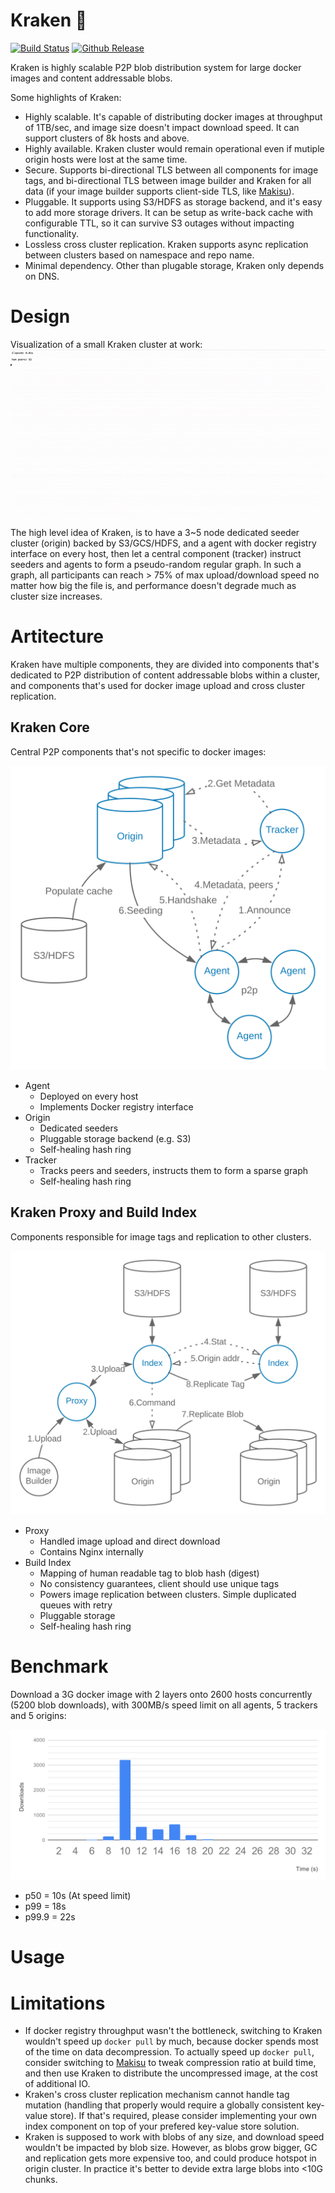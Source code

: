 # Kraken :octopus:

[![Build Status](https://travis-ci.org/uber/kraken.svg?branch=master)](https://travis-ci.org/uber/kraken)
[![Github Release](https://img.shields.io/github/release/uber/kraken.svg)](https://github.com/uber/kraken/releases)

Kraken is highly scalable P2P blob distribution system for large docker images and content addressable blobs.

Some highlights of Kraken:
- Highly scalable. It's capable of distributing docker images at throughput of 1TB/sec, and image size doesn't impact download speed. It can support clusters of 8k hosts and above.
- Highly available. Kraken cluster would remain operational even if mutiple origin hosts were lost at the same time.
- Secure. Supports bi-directional TLS between all components for image tags, and bi-directional TLS between image builder and Kraken for all data (if your image builder supports client-side TLS, like [Makisu](https://github.com/uber/makisu)).
- Pluggable. It supports using S3/HDFS as storage backend, and it's easy to add more storage drivers. It can be setup as write-back cache with configurable TTL, so it can survive S3 outages without impacting functionality.
- Lossless cross cluster replication. Kraken supports async replication between clusters based on namespace and repo name.
- Minimal dependency. Other than plugable storage, Kraken only depends on DNS.

# Design
Visualization of a small Kraken cluster at work:
![](assets/visualization.gif)

The high level idea of Kraken, is to have a 3~5 node dedicated seeder cluster (origin) backed by S3/GCS/HDFS, and a agent with docker registry interface on every host, then let a central component (tracker) instruct seeders and agents to form a pseudo-random regular graph. In such a graph, all participants can reach > 75% of max upload/download speed no matter how big the file is, and performance doesn't degrade much as cluster size increases.

# Artitecture

Kraken have multiple components, they are divided into components that's dedicated to P2P distribution of content addressable blobs within a cluster, and components that's used for docker image upload and cross cluster replication.

## Kraken Core

Central P2P components that's not specific to docker images:

![](assets/kraken_core.svg)

- Agent
  - Deployed on every host
  - Implements Docker registry interface
- Origin
  - Dedicated seeders
  - Pluggable storage backend (e.g. S3)
  - Self-healing hash ring
- Tracker
  - Tracks peers and seeders, instructs them to form a sparse graph
  - Self-healing hash ring

## Kraken Proxy and Build Index

Components responsible for image tags and replication to other clusters.

![](assets/kraken_build_index.svg)

- Proxy
  - Handled image upload and direct download
  - Contains Nginx internally
- Build Index
  - Mapping of human readable tag to blob hash (digest)
  - No consistency guarantees, client should use unique tags
  - Powers image replication between clusters. Simple duplicated queues with retry
  - Pluggable storage
  - Self-healing hash ring

# Benchmark

Download a 3G docker image with 2 layers onto 2600 hosts concurrently (5200 blob downloads), with 300MB/s speed limit on all agents, 5 trackers and 5 origins:

![](assets/kraken_benchmark.svg)

- p50 = 10s (At speed limit)
- p99 = 18s
- p99.9 = 22s

# Usage

# Limitations

- If docker registry throughput wasn't the bottleneck, switching to Kraken wouldn't speed up `docker pull` by much, because docker spends most of the time on data decompression. To actually speed up `docker pull`, consider switching to [Makisu](https://github.com/uber/makisu) to tweak compression ratio at build time, and then use Kraken to distribute the uncompressed image, at the cost of additional IO.
- Kraken's cross cluster replication mechanism cannot handle tag mutation (handling that properly would require a globally consistent key-value store). If that's required, please consider implementing your own index component on top of your prefered key-value store solution.
- Kraken is supposed to work with blobs of any size, and download speed wouldn't be impacted by blob size. However, as blobs grow bigger, GC and replication gets more expensive too, and could produce hotspot in origin cluster. In practice it's better to devide extra large blobs into <10G chunks.
